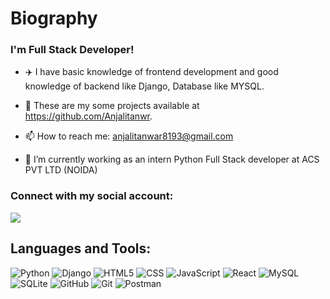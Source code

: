 #                             Biography
                                
###                      I'm Full Stack Developer!

- ✈️ I have basic knowledge of frontend development and good knowledge of backend like Django,
Database like MYSQL.

- 🌟 These are my some projects available at https://github.com/Anjalitanwr.
  
- 📫 How to reach me: anjalitanwar8193@gmail.com

- 🔭 I’m currently working as an intern Python Full Stack developer at ACS PVT LTD (NOIDA)
  
### Connect with my social account:
[<img src="https://img.shields.io/badge/LinkedIn-0077B5?style=flat&logo=linkedin&logoColor=white"/>](https://www.linkedin.com/in/anjali-tanwar-77350b2a6/)

## Languages and Tools:
![Python](https://img.shields.io/badge/-Python-3776AB?style=flat&logo=python&logoColor=white)
![Django](https://img.shields.io/badge/-Django-092E20?style=flat&logo=django&logoColor=white)
![HTML5](https://img.shields.io/badge/-HTML5-E34F26?style=flat&logo=html5&logoColor=white)
![CSS](https://img.shields.io/badge/-CSS-1572B6?style=flat&logo=css3&logoColor=white)
![JavaScript](https://img.shields.io/badge/-JavaScript-F7DF1E?style=flat&logo=javascript&logoColor=black)
![React](https://img.shields.io/badge/-React-61DAFB?style=flat&logo=react&logoColor=black)
![MySQL](https://img.shields.io/badge/-MySQL-4479A1?style=flat&logo=mysql&logoColor=white)
![SQLite](https://img.shields.io/badge/-SQLite-003B57?style=flat&logo=sqlite&logoColor=white)
![GitHub](https://img.shields.io/badge/-GitHub-181717?style=flat&logo=github&logoColor=white)
![Git](https://img.shields.io/badge/-Git-F05032?style=flat&logo=git&logoColor=white)
![Postman](https://img.shields.io/badge/-Postman-FF6C37?style=flat&logo=postman&logoColor=white)




